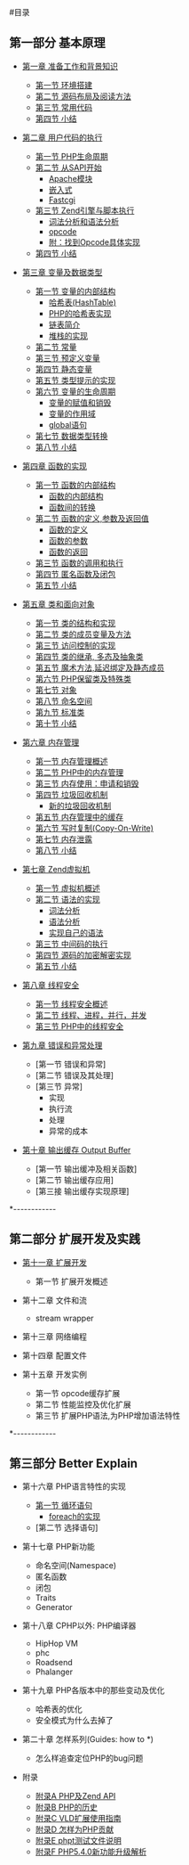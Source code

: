 #目录

## 第一部分 基本原理

* [第一章 准备工作和背景知识](prepare-and-background)
    * [第一节 环境搭建](build-env)
    * [第二节 源码布局及阅读方法](code-structure)
    * [第三节 常用代码](common-code-in-php-src)
    * [第四节 小结](01-summary)

* [第二章 用户代码的执行](survey)
    * [第一节 PHP生命周期](php-life-cycle)
    * [第二节 从SAPI开始](sapi-overview)
        * [Apache模块](php-module-in-apache)
        * [嵌入式](embedding-php)
        * [Fastcgi](fastcgi)
    * [第三节 Zend引擎与脚本执行](script-execution)
        * [词法分析和语法分析](lex-and-yacc)
        * [opcode](opcode)
        * [附：找到Opcode具体实现](opcode-handler)
    * [第四节 小结](02-summary)

* [第三章 变量及数据类型](variables)
    * [第一节 变量的内部结构](variables-structure)
        * [哈希表(HashTable)](variables-hashtable)
        * [PHP的哈希表实现](variables-hashtable-in-php)
        * [链表简介](variables-zend-llist)
        * [堆栈的实现](zend-stack)
    * [第二节 常量](const-var)
    * [第三节 预定义变量](pre-defined-variable)
    * [第四节 静态变量](static-var)
    * [第五节 类型提示的实现](type-hint-imp)
    * [第六节 变量的生命周期](var-lifecycle)
        * [变量的赋值和销毁](var-define-and-init)
        * [变量的作用域](var-scope)
        * [global语句](var-global)
    * [第七节 数据类型转换](type-cast)
    * [第八节 小结](03-summary)

* [第四章 函数的实现](function)
    * [第一节 函数的内部结构](function-struct-overview)
        * [函数的内部结构](function-struct)
        * [函数间的转换](function-union)
    * [第二节 函数的定义,参数及返回值](function-define-pr)
        * [函数的定义](function-define)
        * [函数的参数](function-param)
        * [函数的返回](function-return)
    * [第三节 函数的调用和执行](function-call)
    * [第四节 匿名函数及闭包](anonymous-function)
    * [第五节 小结](04-summary)

* [第五章 类和面向对象](class)
    * [第一节 类的结构和实现](class-struct)
    * [第二节 类的成员变量及方法](class-member-variables-and-methods)
    * [第三节 访问控制的实现](class-visibility)
    * [第四节 类的继承, 多态及抽象类](class-inherit-abstract)
    * [第五节 魔术方法,延迟绑定及静态成员](class-magic-methods-latebinding)
    * [第六节 PHP保留类及特殊类](class-reserved-and-special-classes)
    * [第七节 对象](class-object)
    * [第八节 命名空间](class-namespace)
    * [第九节 标准类](spl)
    * [第十节 小结](05-summary)

* [第六章 内存管理](memory-management)
    * [第一节 内存管理概述](memory-management-overview)
    * [第二节 PHP中的内存管理](php-memory-manager)
    * [第三节 内存使用：申请和销毁](php-memory-request-free)
    * [第四节 垃圾回收机制](garbage-collection)
        * [新的垃圾回收机制](new-gc)
    * [第五节 内存管理中的缓存](php-memory-cache)
    * [第六节 写时复制(Copy-On-Write)](copy-on-write)
    * [第七节 内存泄露](memory-leaks)
    * [第八节 小结](08-summary)

* [第七章 Zend虚拟机](zend-vm)
    * [第一节 虚拟机概述](zend-vm-overview)
    * [第二节 语法的实现](php-syntax)
        * [词法分析](zend-re2c-scanner)
        * [语法分析](zend-yacc-parser)
        * [实现自己的语法](zend-custom-php-syntax)
    * [第三节 中间码的执行](opcode-exec)
    * [第四节 源码的加密解密实现](source-code-encrypt)
    * [第五节 小结](07-summary)

* [第八章 线程安全](thread-safe)
    * [第一节 线程安全概述](notes-on-thread-safe)
    * [第二节 线程、进程，并行，并发](thread-process-and-concurrent)
    * [第三节 PHP中的线程安全](thread-safe-in-php)

* [第九章 错误和异常处理](error-and-exception-handle)
    * [第一节 错误和异常]
    * [第二节 错误及其处理]
    * [第三节 异常]
        * 实现
        * 执行流
        * 处理
        * 异常的成本

* [第十章 输出缓存 Output Buffer](output-buffer)
    * [第一节 输出缓冲及相关函数]
    * [第二节 输出缓存应用]
    * [第三接 输出缓存实现原理]

*------------
## 第二部分 扩展开发及实践

* [第十一章 扩展开发](extension-dev)
    * 第一节 扩展开发概述

* 第十二章 文件和流
	* stream wrapper

* 第十三章 网络编程

* 第十四章 配置文件

* 第十五章 开发实例
    * 第一节 opcode缓存扩展
    * 第二节 性能监控及优化扩展
    * 第三节 扩展PHP语法,为PHP增加语法特性

*------------
## 第三部分 Better Explain
* 第十六章 PHP语言特性的实现
    * [第一节 循环语句](php-loop)
        * [foreach的实现](php-foreach)
    * [第二节 选择语句]

* 第十七章 PHP新功能
    * 命名空间(Namespace)
    * 匿名函数
    * 闭包
    * Traits
    * Generator

* 第十八章 CPHP以外: PHP编译器
    * HipHop VM
    * phc
    * Roadsend
    * Phalanger

* 第十九章 PHP各版本中的那些变动及优化
    * 哈希表的优化
    * 安全模式为什么去掉了

* 第二十章 怎样系列(Guides: how to \*)
	* 怎么样追查定位PHP的bug问题

* 附录
    * [附录A PHP及Zend API](appendix-a)
    * [附录B PHP的历史](appendix-b)
    * [附录C VLD扩展使用指南](appendix-c)
    * [附录D 怎样为PHP贡献](appendix-d)
    * [附录E phpt测试文件说明](appendix-e)
    * [附录F PHP5.4.0新功能升级解析](appendix-f)

[prepare-and-background]:     ?p=chapt01/01-00-prepare-and-background
[build-env]:         		?p=chapt01/01-01-php-env-building
[code-structure]:         	?p=chapt01/01-02-code-structure
[common-code-in-php-src]:     ?p=chapt01/01-03-comm-code-in-php-src
[01-summary]:         		?p=chapt01/01-04-summary

[survey]:         		?p=chapt02/02-00-overview
[php-life-cycle]:         ?p=chapt02/02-01-php-life-cycle-and-zend-engine
[sapi-overview]:         ?p=chapt02/02-02-00-overview
[php-module-in-apache]: ?p=chapt02/02-02-01-apache-php-module
[embedding-php]:         ?p=chapt02/02-02-02-embedding-php
[fastcgi]:         		?p=chapt02/02-02-03-fastcgi
[script-execution]:     ?p=chapt02/02-03-00-how-php-script-get-executed
[lex-and-yacc]:         ?p=chapt02/02-03-01-lex-and-yacc
[opcode]:         		?p=chapt02/02-03-02-opcode
[opcode-handler]:         ?p=chapt02/02-03-03-from-opcode-to-handler
[02-summary]:         	?p=chapt02/02-04-summary

[variables]:            ?p=chapt03/03-00-variable-and-data-types
[variables-structure]:     ?p=chapt03/03-01-00-variables-structure
[variables-hashtable]:     ?p=chapt03/03-01-01-hashtable
[variables-hashtable-in-php]:     ?p=chapt03/03-01-02-hashtable-in-php
[variables-zend-llist]:     ?p=chapt03/03-01-03-zend-llist
[const-var]:         	?p=chapt03/03-02-const-var
[pre-defined-variable]:    ?p=chapt03/03-03-pre-defined-variable
[static-var]:           ?p=chapt03/03-04-static-var
[type-hint-imp]:         ?p=chapt03/03-05-impl-of-type-hint
[var-lifecycle]:        ?p=chapt03/03-06-00-var-lifecycle
[var-define-and-init]:    ?p=chapt03/03-06-01-var-define-and-init
[var-scope]:         	?p=chapt03/03-06-02-var-scope
[var-global]:         	?p=chapt03/03-06-03-var-global
[type-cast]:         	?p=chapt03/03-07-type-cast
[03-summary]:         	?p=chapt03/03-08-summary


[function]:                ?p=chapt04/04-00-php-function
[function-struct-overview]:       ?p=chapt04/04-01-00-function-struct-overview
[function-struct]:       ?p=chapt04/04-01-01-function-struct
[function-union]:       ?p=chapt04/04-01-02-function-union
[function-define-pr]:      ?p=chapt04/04-02-00-function-define-param-return
[function-define]:      ?p=chapt04/04-02-01-function-define
[function-param]:       ?p=chapt04/04-02-02-function-param
[function-return]:      ?p=chapt04/04-02-03-function-return
[function-call]:           ?p=chapt04/04-03-function-call
[anonymous-function]:   ?p=chapt04/04-04-anonymous-function
[04-summary]:           ?p=chapt04/04-05-summary

[class]:                ?p=chapt05/05-00-class-and-oop
[class-struct]:         ?p=chapt05/05-01-class-struct
[class-member-variables-and-methods]: ?p=chapt05/05-02-class-member-variables-and-methods
[class-visibility]:         ?p=chapt05/05-03-class-visibility
[class-inherit-abstract]:   ?p=chapt05/05-04-class-inherit-abstract
[class-magic-methods-latebinding]:      ?p=chapt05/05-05-class-magic-methods-latebinding
[class-reserved-and-special-classes]:   ?p=chapt05/05-06-class-reserved-and-special-classes
[class-object]:         ?p=chapt05/05-07-class-object
[class-namespace]:      ?p=chapt05/05-08-class-namespace
[spl]:                  ?p=chapt05/05-09-spl
[05-summary]:           ?p=chapt05/05-10-summary

[memory-management]:        ?p=chapt06/06-00-memory-management
[memory-management-overview]:    ?p=chapt06/06-01-memory-management-overview
[php-memory-manager]:        ?p=chapt06/06-02-php-memory-manager
[php-memory-request-free]:    ?p=chapt06/06-03-php-memory-request-free
[garbage-collection]:       ?p=chapt06/06-04-00-garbage-collection
[new-gc]:                   ?p=chapt06/06-04-01-new-garbage-collection
[php-memory-cache]:         ?p=chapt06/06-05-php-memory-cache
[copy-on-write]:            ?p=chapt06/06-06-copy-on-write
[memory-leaks]:               ?p=chapt06/06-07-memory-leaks
[08-summary]:               ?p=chapt06/06-08-summary

[zend-vm]:                  ?p=chapt07/07-00-zend-vm
[zend-vm-overview]:         ?p=chapt07/07-01-zend-vm-overview
[php-syntax]:               ?p=chapt07/07-02-00-php-syntax
[zend-re2c-scanner]:        ?p=chapt07/07-02-01-zend-re2c-scanner
[zend-yacc-parser]:         ?p=chapt07/07-02-02-zend-yacc-parser
[zend-custom-php-syntax]:   ?p=chapt07/07-02-03-custom-php-syntax
[opcode-exec]:              ?p=chapt07/07-03-opcode-exec
[source-code-encrypt]:      ?p=chapt07/07-04-source-code-encrypt
[07-summary]:        		?p=chapt07/07-05-summary

[thread-process-and-concurrent]:       ?p=chapt08/08-02-thread-process-and-concurrent
[thread-safe-in-php]:       ?p=chapt08/08-03-zend-thread-safe-in-php

[php-loop]:                 ?p=chapt16/16-01-00-php-loop
[php-foreach]:              ?p=chapt16/16-01-01-php-foreach


[error-and-exception-handle]:	?p=chapt09/09-00-error-and-exception-handle

[output-buffer]:	?p=chapt10/10-00-output-buffer

[appendix-a]:        		?p=A-PHP-Zend-API
[appendix-b]:        		?p=B-PHP-Versions-and-History
[appendix-c]:        		?p=C-php-vld
[appendix-d]:        		?p=D-how-to-contribute-to-php
[appendix-e]:        		?p=E-phpt-file
[appendix-f]:        		?p=F-upgrade-to-php-5-4-explain
[appendix-g]:        		?p=G-re2c-mannual